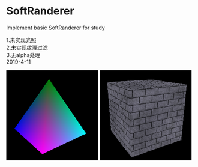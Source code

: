 # SoftRanderer
Implement basic SoftRanderer for study 

1.未实现光照<br>
2.未实现纹理过滤<br>
3.无alpha处理<br>
2019-4-11<br>

![](https://github.com/codelicy/SoftRanderer/raw/master/res/tri1.png) ![](https://github.com/codelicy/SoftRanderer/raw//master/res/box2.png)<br>


